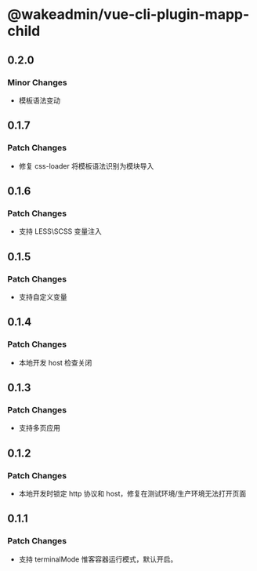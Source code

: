 # @wakeadmin/vue-cli-plugin-mapp-child

## 0.2.0

### Minor Changes

- 模板语法变动

## 0.1.7

### Patch Changes

- 修复 css-loader 将模板语法识别为模块导入

## 0.1.6

### Patch Changes

- 支持 LESS\SCSS 变量注入

## 0.1.5

### Patch Changes

- 支持自定义变量

## 0.1.4

### Patch Changes

- 本地开发 host 检查关闭

## 0.1.3

### Patch Changes

- 支持多页应用

## 0.1.2

### Patch Changes

- 本地开发时锁定 http 协议和 host，修复在测试环境/生产环境无法打开页面

## 0.1.1

### Patch Changes

- 支持 terminalMode 惟客容器运行模式，默认开启。
